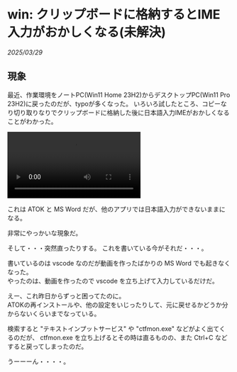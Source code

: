 # win: クリップボードに格納するとIME入力がおかしくなる(未解決)

_2025/03/29_

## 現象

最近、作業環境をノートPC(Win11 Home 23H2)からデスクトップPC(Win11 Pro 23H2)に戻ったのだが、typoが多くなった。
いろいろ試したところ、コピーなり切り取りなりでクリップボードに格納した後に日本語入力IMEがおかしくなることがわかった。

<video controls>
  <source src="images/20250329-winkey.mp4" type="video/mp4" />
</video>

これは ATOK と MS Word だが、他のアプリでは日本語入力ができないままになる。

非常にやっかいな現象だ。

そして・・・突然直ったりする。
これを書いている今がそれだ・・・。

書いているのは vscode なのだが動画を作ったばかりの MS Word でも起きなくなった。  
やったのは、動画を作ったので vscode を立ち上げて入力しているだけだ。

えー、これ昨日からずっと困ってたのに。  
ATOKの再インストールや、他の設定をいじったりして、元に戻せるかどうか分からないくらいまでなっている。

検索すると "テキストインプットサービス" や "ctfmon.exe" などがよく出てくるのだが、
ctfmon.exe を立ち上げるとその時は直るものの、また Ctrl+C などすると戻ってしまったのだ。

うーーーん・・・・。
